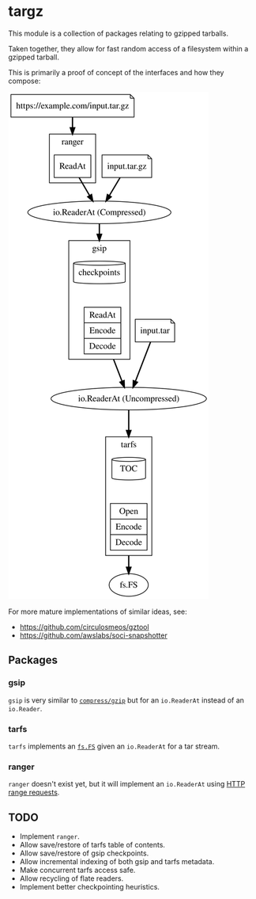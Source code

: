 # targz

This module is a collection of packages relating to gzipped tarballs.

Taken together, they allow for fast random access of a filesystem within a gzipped tarball.

This is primarily a proof of concept of the interfaces and how they compose:

<img src="./doc/viz.svg">

For more mature implementations of similar ideas, see:

* https://github.com/circulosmeos/gztool
* https://github.com/awslabs/soci-snapshotter

## Packages

### gsip

`gsip` is very similar to [`compress/gzip`](https://pkg.go.dev/compress/gzip) but for an `io.ReaderAt` instead of an `io.Reader`.

### tarfs

`tarfs` implements an [`fs.FS`](https://pkg.go.dev/io/fs#FS) given an `io.ReaderAt` for a tar stream.

### ranger

`ranger` doesn't exist yet, but it will implement an `io.ReaderAt` using [HTTP range requests](https://developer.mozilla.org/en-US/docs/Web/HTTP/Range_requests).

## TODO

* Implement `ranger`.
* Allow save/restore of tarfs table of contents.
* Allow save/restore of gsip checkpoints.
* Allow incremental indexing of both gsip and tarfs metadata.
* Make concurrent tarfs access safe.
* Allow recycling of flate readers.
* Implement better checkpointing heuristics.

